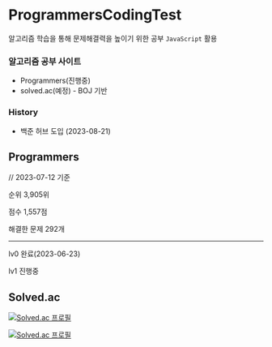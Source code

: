 # ProgrammersCodingTest

알고리즘 학습을 통해 문제해결력을 높이기 위한 공부
`JavaScript` 활용

### 알고리즘 공부 사이트

- Programmers(진행중)
- solved.ac(예정) - BOJ 기반

### History

- 백준 허브 도입 (2023-08-21)

## Programmers

// 2023-07-12 기준

순위 3,905위

점수 1,557점

해결한 문제 292개

---

lv0 완료(2023-06-23)

lv1 진행중

## Solved.ac

[![Solved.ac
프로필](http://mazassumnida.wtf/api/mini/generate_badge?boj=0118cho)](https://github.com/whdudghks456)

[![Solved.ac
프로필](http://mazassumnida.wtf/api/generate_badge?boj=0118cho&c=c)](https://solved.ac/0118cho)
